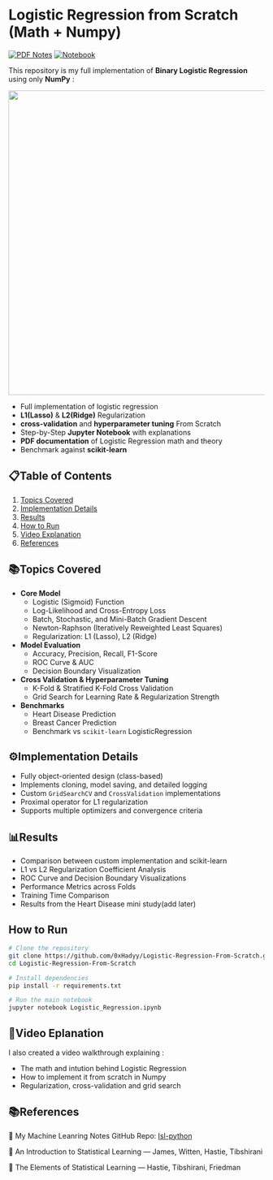 # Logistic Regression from Scratch (Math + Numpy) 

[![PDF Notes](https://img.shields.io/badge/PDF-Theory-blue)](docs%20and%20theory/Logistic%20Regression.pdf)
[![Notebook](https://img.shields.io/badge/Jupyter-Notebook-orange)](notebooks/Logistic_Regression_Scratch.ipynb)

This repository is my full implementation of **Binary Logistic Regression** using only **NumPy** :

<p align="center">
<img src="https://s12.gifyu.com/images/b3z3E.gif" width= "600" >
</p>



- Full implementation of logistic regression 
- **L1(Lasso)** & **L2(Ridge)** Regularization 
- **cross-validation** and **hyperparameter tuning** From Scratch 
- Step-by-Step **Jupyter Notebook** with explanations
- **PDF documentation** of Logistic Regression math and theory
- Benchmark against **scikit-learn**





## 📋Table of Contents
1. [Topics Covered](#topics-covered)
2. [Implementation Details](#implementation-details)
3. [Results](#results)
4. [How to Run](#how-to-run)
5. [Video Explanation](#video-explanation)
6. [References](#references)

## 📚Topics Covered
- **Core Model**
  - Logistic (Sigmoid) Function
  - Log-Likelihood and Cross-Entropy Loss
  - Batch, Stochastic, and Mini-Batch Gradient Descent
  - Newton-Raphson (Iteratively Reweighted Least Squares)
  - Regularization: L1 (Lasso), L2 (Ridge)
- **Model Evaluation**
  - Accuracy, Precision, Recall, F1-Score
  - ROC Curve & AUC
  - Decision Boundary Visualization
- **Cross Validation & Hyperparameter Tuning**
  - K-Fold & Stratified K-Fold Cross Validation
  - Grid Search for Learning Rate & Regularization Strength
- **Benchmarks**
  - Heart Disease Prediction
  - Breast Cancer Prediction
  - Benchmark vs `scikit-learn` LogisticRegression

## ⚙️Implementation Details
- Fully object-oriented design (class-based)
- Implements cloning, model saving, and detailed logging
- Custom `GridSearchCV` and `CrossValidation` implementations
- Proximal operator for L1 regularization
- Supports multiple optimizers and convergence criteria

## 📊Results 

- Comparison between custom implementation and scikit-learn
- L1 vs L2 Regularization Coefficient Analysis
- ROC Curve and Decision Boundary Visualizations
- Performance Metrics across Folds
- Training Time Comparison
- Results from the Heart Disease mini study(add later)


## How to Run
```bash
# Clone the repository
git clone https://github.com/0xHadyy/Logistic-Regression-From-Scratch.git
cd Logistic-Regression-From-Scratch

# Install dependencies
pip install -r requirements.txt

# Run the main notebook
jupyter notebook Logistic_Regression.ipynb

```

## 🎥Video Eplanation 
I also created a video walkthrough explaining :
- The math and intution behind Logistic Regression 
- How to implement it from scratch in Numpy
- Regularization, cross-validation and grid search

## 📚References

🔗 My Machine Leanring Notes GitHub Repo: [Isl-python](https://github.com/0xHadyy/Linear-Regression-From-Scratch)

📘 An Introduction to Statistical Learning — James, Witten, Hastie, Tibshirani

📗 The Elements of Statistical Learning — Hastie, Tibshirani, Friedman

